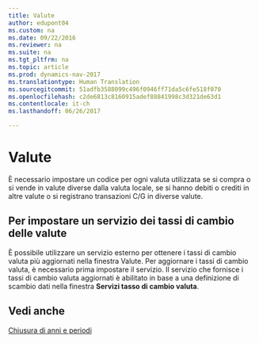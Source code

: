 ```yaml
---
title: Valute
author: edupont04
ms.custom: na
ms.date: 09/22/2016
ms.reviewer: na
ms.suite: na
ms.tgt_pltfrm: na
ms.topic: article
ms.prod: dynamics-nav-2017
ms.translationtype: Human Translation
ms.sourcegitcommit: 51adfb3588099c496f0946ff71da5c6fe518f070
ms.openlocfilehash: c2de6813c8160915adef88841998c3d321de63d1
ms.contentlocale: it-ch
ms.lasthandoff: 06/26/2017

---
```


# <a name="currencies"></a>Valute
È necessario impostare un codice per ogni valuta utilizzata se si compra o si vende in valute diverse dalla valuta locale, se si hanno debiti o crediti in altre valute o si registrano transazioni C/G in diverse valute.  

## <a name="set-up-a-currency-exchange-rate-service"></a>Per impostare un servizio dei tassi di cambio delle valute
È possibile utilizzare un servizio esterno per ottenere i tassi di cambio valuta più aggiornati nella finestra Valute. Per aggiornare i tassi di cambio valuta, è necessario prima impostare il servizio.
Il servizio che fornisce i tassi di cambio valuta aggiornati è abilitato in base a una definizione di scambio dati nella finestra **Servizi tasso di cambio valuta**.  

## <a name="see-also"></a>Vedi anche
[Chiusura di anni e periodi](year-close-years-periods.md)

